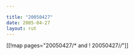 ```yaml
---

title: "20050427"
date: 2005-04-27
layout: rut
---
```


[[!map pages="20050427/* and ! 20050427/*/*"]]
